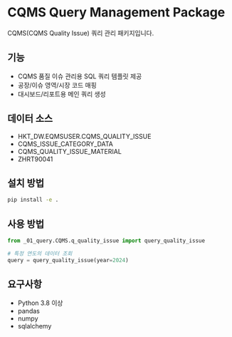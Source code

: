 # CQMS Query Management Package

CQMS(CQMS Quality Issue) 쿼리 관리 패키지입니다.

## 기능

- CQMS 품질 이슈 관리용 SQL 쿼리 템플릿 제공
- 공장/이슈 영역/시장 코드 매핑
- 대시보드/리포트용 메인 쿼리 생성

## 데이터 소스

- HKT_DW.EQMSUSER.CQMS_QUALITY_ISSUE
- CQMS_ISSUE_CATEGORY_DATA
- CQMS_QUALITY_ISSUE_MATERIAL
- ZHRT90041

## 설치 방법

```bash
pip install -e .
```

## 사용 방법

```python
from _01_query.CQMS.q_quality_issue import query_quality_issue

# 특정 연도의 데이터 조회
query = query_quality_issue(year=2024)
```

## 요구사항

- Python 3.8 이상
- pandas
- numpy
- sqlalchemy 